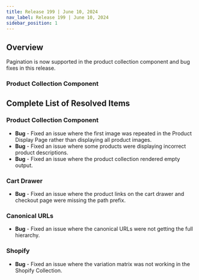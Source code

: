 ```yaml
---
title: Release 199 | June 10, 2024
nav_label: Release 199 | June 10, 2024
sidebar_position: 1
---
```


## Overview

Pagination is now supported in the product collection component and bug fixes in this release.

### Product Collection Component



## Complete List of Resolved Items

### Product Collection Component

* **Bug** - Fixed an issue where the first image was repeated in the Product Display Page rather than displaying all product images.
* **Bug** - Fixed an issue where some products were displaying incorrect product descriptions.
* **Bug** - Fixed an issue where the product collection rendered empty output.

### Cart Drawer

* **Bug** - Fixed an issue where the product links on the cart drawer and checkout page were missing the path prefix.

### Canonical URLs

* **Bug** - Fixed an issue where the canonical URLs were not getting the full hierarchy.

### Shopify

* **Bug** - Fixed an issue where the variation matrix was not working in the Shopify Collection.

